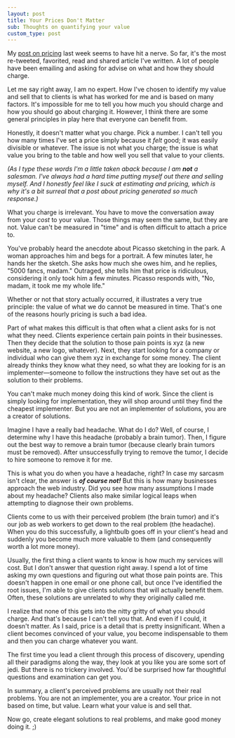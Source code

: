 ```yaml
---
layout: post
title: Your Prices Don't Matter
sub: Thoughts on quantifying your value
custom_type: post
---
```


My [post on pricing](http://thegentlymad.com/2012/10/26/you-get-what-you-price-for/) last week seems to have hit a nerve. So far, it's the most re-tweeted, favorited, read and shared article I've written. A lot of people have been emailing and asking for advise on what and how they should charge. 

Let me say right away, I am no expert. How I've chosen to identify my value and sell that to clients is what has worked for me and is based on many factors. It's impossible for me to tell you how much you should charge and how you should go about charging it. However, I think there are some general principles in play here that everyone can benefit from. 

Honestly, it doesn't matter what you charge. Pick a number. I can't tell you how many times I've set a price simply because it *felt* good; it was easily divisible or whatever. The issue is not what you charge; the issue is what value you bring to the table and how well you sell that value to your clients. 

*(As I type these words I'm a little taken aback because I am **not** a salesman. I've always had a hard time putting myself out there and selling myself. And I honestly feel like I suck at estimating and pricing, which is why it's a bit surreal that a post about pricing generated so much response.)*

What you charge is irrelevant. You have to move the conversation away from your *cost* to your value. Those things may seem the same, but they are not. Value can't be measured in "time" and is often difficult to attach a price to.  

You've probably heard the anecdote about Picasso sketching in the park. A woman approaches him and begs for a portrait. A few minutes later, he hands her the sketch. She asks how much she owes him, and he replies, "5000 fancs, madam." Outraged, she tells him that price is ridiculous, considering it only took him a few minutes. Picasso responds with, "No, madam, it took me my whole life."

Whether or not that story actually occurred, it illustrates a very true principle: the value of what we do cannot be measured in time. That's one of the reasons hourly pricing is such a bad idea. 

Part of what makes this difficult is that often what a client asks for is not what they need. Clients experience certain pain points in their businesses. Then they decide that the solution to those pain points is xyz (a new website, a new logo, whatever). Next, they start looking for a company or individual who can give them xyz in exchange for some money. The client already thinks they know what they need, so what they are looking for is an implementer&mdash;someone to follow the instructions they have set out as the solution to their problems. 

You can't make much money doing this kind of work. Since the client is simply looking for implementation, they will shop around until they find the cheapest implementer. But you are not an implementer of solutions, you are a creator of solutions.

Imagine I have a really bad headache. What do I do? Well, of course, I determine why I have this headache (probably a brain tumor). Then, I figure out the best way to remove a brain tumor (because clearly brain tumors must be removed). After unsuccessfully trying to remove the tumor, I decide to hire someone to remove it for me. 

This is what you do when you have a headache, right? In case my sarcasm isn't clear, the answer is ***of course not!*** But this is how many businesses approach the web industry. Did you see how many assumptions I made about my headache? Clients also make similar logical leaps when attempting to diagnose their own problems. 

Clients come to us with their perceived problem (the brain tumor) and it's our job as web workers to get down to the real problem (the headache). When you do this successfully, a lightbulb goes off in your client's head and suddenly you become much more valuable to them (and consequently worth a lot more money). 

Usually, the first thing a client wants to know is how much my services will cost. But I don't answer that question right away. I spend a lot of time asking my own questions and figuring out what those pain points are. This doesn't happen in one email or one phone call, but once I've identified the root issues, I'm able to give clients solutions that will actually benefit them. Often, these solutions are unrelated to why they originally called me. 

I realize that none of this gets into the nitty gritty of what you should charge. And that's because I can't tell you that. And even if I could, it doesn't matter. As I said, price is a detail that is pretty insignificant. When a client becomes convinced of your value, you become indispensable to them and then you can charge whatever you want.

The first time you lead a client through this process of discovery, upending all their paradigms along the way, they look at you like you are some sort of jedi. But there is no trickery involved. You'd be surprised how far thoughtful questions and examination can get you. 

In summary, a client's perceived problems are usually not their real problems. You are not an implementer, you are a creator. Your price in not based on time, but value. Learn what your value is and sell that. 

Now go, create elegant solutions to real problems, and make good money doing it. ;)